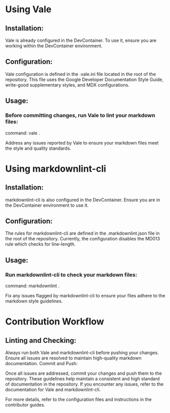 # Using Vale
## Installation:

Vale is already configured in the DevContainer. To use it, ensure you are working within the DevContainer environment.
## Configuration:

Vale configuration is defined in the .vale.ini file located in the root of the repository. This file uses the Google Developer Documentation Style Guide, write-good supplementary styles, and MDX configurations.
## Usage:


### Before committing changes, run Vale to lint your markdown files:

command: vale .

Address any issues reported by Vale to ensure your markdown files meet the style and quality standards.
# Using markdownlint-cli
## Installation:

markdownlint-cli is also configured in the DevContainer. Ensure you are in the DevContainer environment to use it.
## Configuration:

The rules for markdownlint-cli are defined in the .markdownlint.json file in the root of the repository. Currently, the configuration disables the MD013 rule which checks for line-length.
## Usage:

### Run markdownlint-cli to check your markdown files:

command: markdownlint .

Fix any issues flagged by markdownlint-cli to ensure your files adhere to the markdown style guidelines.

# Contribution Workflow
## Linting and Checking:

Always run both Vale and markdownlint-cli before pushing your changes.
Ensure all issues are resolved to maintain high-quality markdown documentation.
Commit and Push:

Once all issues are addressed, commit your changes and push them to the repository.
These guidelines help maintain a consistent and high standard of documentation in the repository. If you encounter any issues, refer to the documentation for Vale and markdownlint-cli.

For more details, refer to the configuration files and instructions in the contributor guides.
